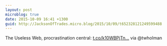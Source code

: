 ```yaml
---
layout: post
microblog: true
date: 2015-10-09 16:41 +1300
guid: http://JacksonOfTrades.micro.blog/2015/10/09/t652328121249599488.html
---
```

The Useless Web, procrastination central:  [t.co/k10WBPjTn...](http://t.co/k10WBPjTnp) via @twholman
